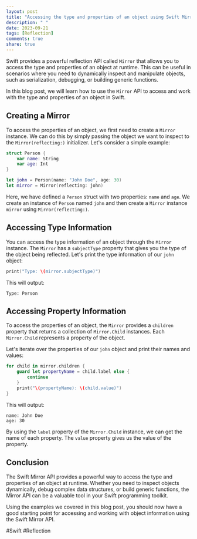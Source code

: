 ```yaml
---
layout: post
title: "Accessing the type and properties of an object using Swift Mirror API"
description: " "
date: 2023-09-21
tags: [Reflection]
comments: true
share: true
---
```


Swift provides a powerful reflection API called `Mirror` that allows you to access the type and properties of an object at runtime. This can be useful in scenarios where you need to dynamically inspect and manipulate objects, such as serialization, debugging, or building generic functions.

In this blog post, we will learn how to use the `Mirror` API to access and work with the type and properties of an object in Swift.

## Creating a Mirror

To access the properties of an object, we first need to create a `Mirror` instance. We can do this by simply passing the object we want to inspect to the `Mirror(reflecting:)` initializer. Let's consider a simple example:

```swift
struct Person {
    var name: String
    var age: Int
}

let john = Person(name: "John Doe", age: 30)
let mirror = Mirror(reflecting: john)
```

Here, we have defined a `Person` struct with two properties: `name` and `age`. We create an instance of `Person` named `john` and then create a `Mirror` instance `mirror` using `Mirror(reflecting:)`.

## Accessing Type Information

You can access the type information of an object through the `Mirror` instance. The `Mirror` has a `subjectType` property that gives you the type of the object being reflected. Let's print the type information of our `john` object:

```swift
print("Type: \(mirror.subjectType)")
```

This will output:

```
Type: Person
```

## Accessing Property Information

To access the properties of an object, the `Mirror` provides a `children` property that returns a collection of `Mirror.Child` instances. Each `Mirror.Child` represents a property of the object.

Let's iterate over the properties of our `john` object and print their names and values:

```swift
for child in mirror.children {
    guard let propertyName = child.label else {
        continue
    }
    print("\(propertyName): \(child.value)")
}
```

This will output:

```
name: John Doe
age: 30
```

By using the `label` property of the `Mirror.Child` instance, we can get the name of each property. The `value` property gives us the value of the property.

## Conclusion

The Swift Mirror API provides a powerful way to access the type and properties of an object at runtime. Whether you need to inspect objects dynamically, debug complex data structures, or build generic functions, the Mirror API can be a valuable tool in your Swift programming toolkit.

Using the examples we covered in this blog post, you should now have a good starting point for accessing and working with object information using the Swift Mirror API.

#Swift #Reflection